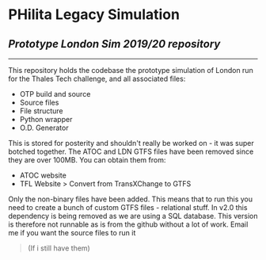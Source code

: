 # PHilita Legacy Simulation
## _Prototype London Sim 2019/20 repository_
---
This repository holds the codebase the prototype simulation of London run for the Thales Tech challenge, and all associated files:
- OTP build and source
- Source files 
- File structure
- Python wrapper
- O.D. Generator

This is stored for posterity and shouldn't really be worked on - it was super botched together. 
The ATOC and LDN GTFS files have been removed since they are over 100MB. You can obtain them from:
- ATOC website
- TFL Website > Convert from TransXChange to GTFS

Only the non-binary files have been added. This means that to run this you need to create a bunch of custom GTFS files - relational stuff. 
In v2.0 this dependency is being removed as we are using a SQL database. 
This version is therefore not runnable as is from the github without a lot of work. Email me if you want the source files to run it 
> (If i still have them)